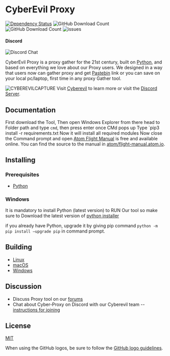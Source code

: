 

# CyberEvil Proxy
[![Dependency Status](https://david-dm.org/atom/atom.svg)](https://david-dm.org/atom/atom)
![GitHub Download Count](https://img.shields.io/badge/downloads-13-green.svg)
![GitHub Download Count](https://img.shields.io/github/issues/spiniza/cyber-proxy)
![issues](https://img.shields.io/github/license/spiniza/cyber-proxy)

#### Discord  
![Discord Chat](https://discordapp.com/api/guilds/621093846583083028/widget.png?style=shield)

CyberEvil Proxy is a proxy gather for the 21st century, built on [Python](https://www.python.org/), and based on everything we love about our Proxy users. We designed in a way that users now can gather proxy and get [Pastebin](https://pastebin.com) link or you can save on your local pc/laptop, first time in any proxy Gather tool.

![CYBEREVILCAPTURE](https://user-images.githubusercontent.com/64060825/79849839-a6a58600-83e0-11ea-921d-355a1c40606e.PNG)
Visit [Cyberevil](http://cyberevill.me) to learn more or visit the [Discord Server](https://discuss.atom.io).

## Documentation

First download the Tool, Then open Windows Explorer from there head to Folder path and type `cmd`, then press enter once CMd pops up Type `pip3 install -r requirements.txt Now it will install all required modules Now close the Command prompt and open [Atom Flight Manual](https://flight-manual.atom.io) is free and available online. You can find the source to the manual in [atom/flight-manual.atom.io](https://github.com/atom/flight-manual.atom.io).



## Installing

### Prerequisites
- [Python](https://www.python.org/downloads)



### Windows

It is mandatory to install Python (latest version) to RUN Our tool so make sure to
Download the latest version of
[python installer](https://www.python.org/downloads)

if you already have Python, upgrade it by giving pip command `python -m pip install –upgrade pip` in command prompt.




## Building

* [Linux](https://flight-manual.atom.io/hacking-atom/sections/hacking-on-atom-core/#platform-linux)
* [macOS](https://flight-manual.atom.io/hacking-atom/sections/hacking-on-atom-core/#platform-mac)
* [Windows](https://flight-manual.atom.io/hacking-atom/sections/hacking-on-atom-core/#platform-windows)

## Discussion

* Discuss Proxy tool on our [forums](https://cyberevil.me/)
* Chat about Cyber-Proxy on Discord with our Cyberevil team -- [instructions for joining](https://discord.gg/nDEZpwS)

## License

[MIT](https://github.com/spiniza/cyber-proxy/blob/master/LICENSE.md)

When using the GitHub logos, be sure to follow the [GitHub logo guidelines](https://github.com/logos).
